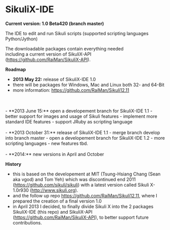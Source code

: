 SikuliX-IDE
===========

**Current version: 1.0 Beta420 (branch master)**

The IDE to edit and run Sikuli scripts (supported scripting languages Python/Jython)

The downloadable packages contain everything needed <br />
including a current version of SikuliX-API (https://github.com/RaiMan/SikuliX-API).

**Roadmap**
 - **2013 May 22:** release of SikuliX-IDE 1.0
  - there will be packages for Windows, Mac and Linux both 32- and 64-Bit
  - more information: https://github.com/RaiMan/Sikuli12.11
<br />
<br />
 - **2013 June 15:** open a developement branch for SikuliX-IDE 1.1
  - better support for images and usage of Sikuli features
  - implement more standard IDE features
  - support JRuby as scripting language
<br />
<br />
 - **2013 October 31:** release of SikuliX-IDE 1.1
  - merge branch develop into branch master
  - open a developement branch for SikuliX-IDE 1.2
  - more scripting languages
  - new features tbd.
<br />
<br />
 - **2014:** new versions in April and October

**History**
 - this is based on the developement at MIT (Tsung-Hsiang Chang (Sean aka vgod) and Tom Yeh) which was discontinued end 2011 (https://github.com/sikuli/sikuli) with a latest version called Sikuli X-1.0r930 (http://www.sikuli.org).
 - and the follow up repo https://github.com/RaiMan/Sikuli12.11, where I prepared the creation of a final version 1.0
 - in April 2013 I decided, to finally divide Sikuli X into the 2 packages SikuliX-IDE (this repo) and SikuliX-API (https://github.com/RaiMan/SikuliX-API), to better support future contributions.
